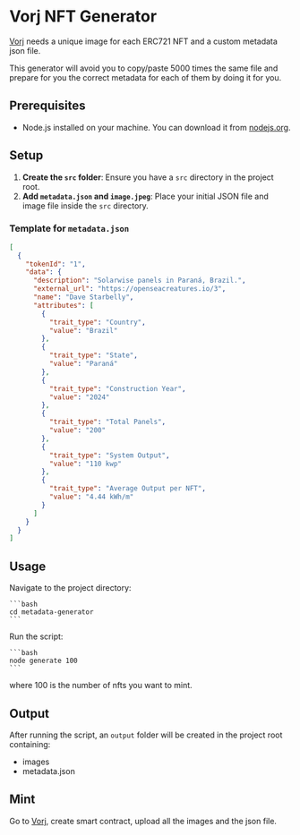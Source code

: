 # Vorj NFT Generator

[Vorj](https://vorj.app/dashboard) needs a unique image for each ERC721 NFT and a custom metadata json file. 

This generator will avoid you to copy/paste 5000 times the same file and prepare for you the correct metadata for each of them by doing it for you.

## Prerequisites

- Node.js installed on your machine. You can download it from [nodejs.org](https://nodejs.org/).

## Setup

1. **Create the `src` folder**: Ensure you have a `src` directory in the project root.
2. **Add `metadata.json` and `image.jpeg`**: Place your initial JSON file and image file inside the `src` directory.

### Template for `metadata.json`

```json
[
  {
    "tokenId": "1",
    "data": {
      "description": "Solarwise panels in Paraná, Brazil.",
      "external_url": "https://openseacreatures.io/3",
      "name": "Dave Starbelly",
      "attributes": [
        {
          "trait_type": "Country",
          "value": "Brazil"
        },
        {
          "trait_type": "State",
          "value": "Paraná"
        },
        {
          "trait_type": "Construction Year",
          "value": "2024"
        },
        {
          "trait_type": "Total Panels",
          "value": "200"
        },
        {
          "trait_type": "System Output",
          "value": "110 kwp"
        },
        {
          "trait_type": "Average Output per NFT",
          "value": "4.44 kWh/m"
        }
      ]
    }
  }
]
```

## Usage

Navigate to the project directory:

    ```bash
    cd metadata-generator
    ```

Run the script:

    ```bash
    node generate 100
    ```
where 100 is the number of nfts you want to mint.

## Output

After running the script, an `output` folder will be created in the project root containing:

- images
- metadata.json

## Mint

Go to [Vorj](https://vorj.app/dashboard), create smart contract, upload all the images and the json file.




